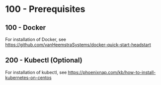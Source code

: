 # 100 - Prerequisites

## 100 - Docker
For installation of Docker, see https://github.com/vanHeemstraSystems/docker-quick-start-headstart

## 200 - Kubectl (Optional)
For installation of kubectl, see https://phoenixnap.com/kb/how-to-install-kubernetes-on-centos

